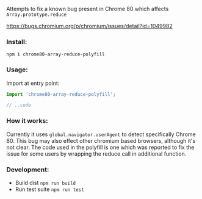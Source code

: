 Attempts to fix a known bug present in Chrome 80 which affects `Array.prototype.reduce`

https://bugs.chromium.org/p/chromium/issues/detail?id=1049982

### Install:
```
npm i chrome80-array-reduce-polyfill
```

### Usage:

Import at entry point:
```javascript
import 'chrome80-array-reduce-polyfill';

// ..code
```

### How it works:

Currently it uses `global.navigator.userAgent` to detect specifically Chrome 80.
This bug may also effect other chromium based browsers, although it's not clear.
The code used in the polyfill is one which was reported to fix the issue for some users by wrapping the reduce call in additional function.

### Development:

- Build dist `npm run build`
- Run test suite `npm run test`
